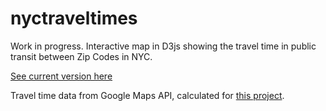 # nyctraveltimes

Work in progress. Interactive map in D3js showing the travel time in public transit between Zip Codes in NYC.

[See current version here](https://pmandiola.github.io/nyctraveltimes/)

Travel time data from Google Maps API, calculated for [this project](https://github.com/devashish2002/HousingPrice-JobAccess_relationship).
